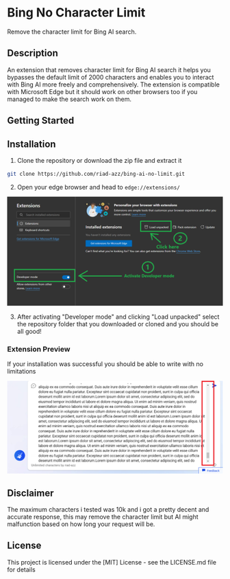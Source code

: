 # Bing No Character Limit

Remove the character limit for Bing AI search.

## Description

An extension that removes character limit for Bing AI search it helps you bypasses the default limit of 2000 characters and enables you to interact with Bing AI more freely and comprehensively. The extension is compatible with Microsoft Edge but it should work on other browsers too if you managed to make the search work on them.

## Getting Started

## Installation

1. Clone the repository or download the zip file and extract it

```bash
git clone https://github.com/riad-azz/bing-ai-no-limit.git
```

2. Open your edge browser and head to `edge://extensions/`

![Extension preview image](screenshots/sc-02.png)

3. After activating "Developer mode" and clicking "Load unpacked" select the repository folder that you downloaded or cloned and you should be all good!

### Extension Preview

If your installation was successful you should be able to write with no limitations

![Extension preview image](screenshots/sc-01.png)

## Disclaimer

The maximum characters i tested was 10k and i got a pretty decent and accurate response, this may remove the character limit but AI might malfunction based on how long your request will be.

## License

This project is licensed under the [MIT] License - see the LICENSE.md file for details
